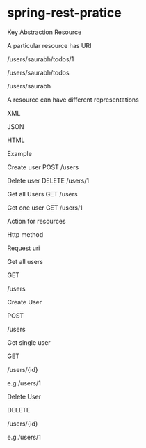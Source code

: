 # spring-rest-pratice


Key Abstraction Resource



A particular resource has URI

/users/saurabh/todos/1

/users/saurabh/todos

/users/saurabh

A resource can have different representations

XML

JSON

HTML



Example



Create user     POST     /users

Delete user     DELETE /users/1

Get all Users   GET       /users

Get one user   GET      /users/1



Action for resources

Http method

Request uri

Get all users

GET

/users

Create User

POST

/users

Get single user

GET

/users/{id}

e.g./users/1

Delete User

DELETE

/users/{id}

e.g./users/1 

